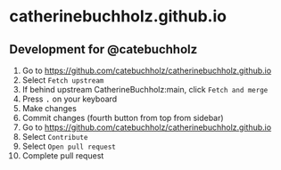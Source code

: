 # catherinebuchholz.github.io

## Development for @catebuchholz

1. Go to https://github.com/catebuchholz/catherinebuchholz.github.io
2. Select `Fetch upstream`
3. If behind upstream CatherineBuchholz:main, click `Fetch and merge`
4. Press <kbd>.</kbd> on your keyboard
5. Make changes
6. Commit changes (fourth button from top from sidebar)
7. Go to https://github.com/catebuchholz/catherinebuchholz.github.io
8. Select `Contribute`
9. Select `Open pull request`
10. Complete pull request
